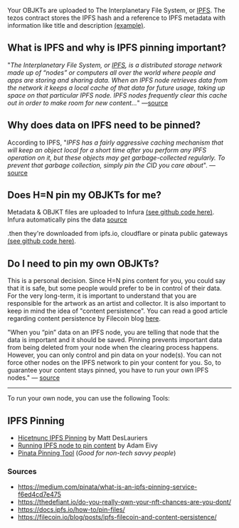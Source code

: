 Your OBJKTs are uploaded to The Interplanetary File System, or [IPFS](https://www.ipfs.com/). The tezos contract stores the IPFS hash and a reference to IPFS metadata with information like title and description [(example)](https://ipfs.io/ipfs/QmbUHQWw1pQ7GwPxgDtAUdRKaJPQjsymKviZCcNEjMj1oM).

## What is IPFS and why is IPFS pinning important?
"_The Interplanetary File System, or [IPFS](https://www.ipfs.com/), is a distributed storage network made up of “nodes” or computers all over the world where people and apps are storing and sharing data. When an IPFS node retrieves data from the network it keeps a local cache of that data for future usage, taking up space on that particular IPFS node. IPFS nodes frequently clear this cache out in order to make room for new content..._" —[source](https://medium.com/pinata/what-is-an-ipfs-pinning-service-f6ed4cd7e475)

## Why does data on IPFS need to be pinned?

According to IPFS, "_IPFS has a fairly aggressive caching mechanism that will keep an object local for a short time after you perform any IPFS operation on it, but these objects may get garbage-collected regularly. To prevent that garbage collection, simply pin the CID you care about_". —[source](https://docs.ipfs.io/how-to/pin-files/)

## Does H=N pin my OBJKTs for me?

Metadata & OBJKT files are uploaded to Infura [(see github code here)](https://github.com/hicetnunc2000/hicetnunc/blob/main/src/data/ipfs.js#L12). Infura automatically pins the data [source](https://infura.io/docs/ipfs#section/Getting-started/Add-a-file)

.then they're downloaded from ipfs.io, cloudflare or pinata public gateways [(see github code here)](https://github.com/hicetnunc2000/hicetnunc/blob/main/src/pages/objkt-display/tabs/info.js#L11).

## Do I need to pin my own OBJKTs?

This is a personal decision. Since H=N pins content for you, you could say that it is safe, but some people would prefer to be in control of their data. For the very long-term, it is important to understand that you are responsible for the artwork as an artist and collector. It is also important to keep in mind the idea of "content persistence". You can read a good article regarding content persistence by Filecoin blog [here](https://filecoin.io/blog/posts/ipfs-filecoin-and-content-persistence/).

"When you “pin” data on an IPFS node, you are telling that node that the data is important and it should be saved. Pinning prevents important data from being deleted from your node when the clearing process happens. However, you can only control and pin data on your node(s). You can not force other nodes on the IPFS network to pin your content for you. So, to guarantee your content stays pinned, you have to run your own IPFS nodes." — [source](https://medium.com/pinata/what-is-an-ipfs-pinning-service-f6ed4cd7e475)

***

To run your own node, you can use the following Tools:

## IPFS Pinning

* [Hicetnunc IPFS Pinning](https://gist.github.com/mattdesl/47f4ea12ea131eed8401bdacf95a1f47) by Matt DesLauriers
* [Running IPFS node to pin content](https://twitter.com/antic/status/1374417104489697283?s=20) by Adam Eivy
* [Pinata Pinning Tool](https://www.youtube.com/watch?v=FFNF0RX2O_k) (_Good for non-tech savvy people_)

### Sources
* https://medium.com/pinata/what-is-an-ipfs-pinning-service-f6ed4cd7e475
* https://thedefiant.io/do-you-really-own-your-nft-chances-are-you-dont/
* https://docs.ipfs.io/how-to/pin-files/
* https://filecoin.io/blog/posts/ipfs-filecoin-and-content-persistence/